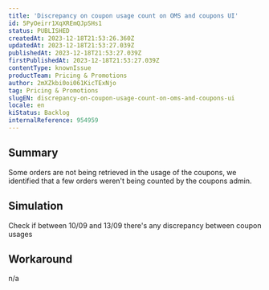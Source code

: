```yaml
---
title: 'Discrepancy on coupon usage count on OMS and coupons UI'
id: 5PyOeirr1XqXREmQJpSHs1
status: PUBLISHED
createdAt: 2023-12-18T21:53:26.360Z
updatedAt: 2023-12-18T21:53:27.039Z
publishedAt: 2023-12-18T21:53:27.039Z
firstPublishedAt: 2023-12-18T21:53:27.039Z
contentType: knownIssue
productTeam: Pricing & Promotions
author: 2mXZkbi0oi061KicTExNjo
tag: Pricing & Promotions
slugEN: discrepancy-on-coupon-usage-count-on-oms-and-coupons-ui
locale: en
kiStatus: Backlog
internalReference: 954959
---
```


## Summary


Some orders are not being retrieved in the usage of the coupons, we identified that a few orders weren't being counted by the coupons admin.


##

## Simulation


Check if between 10/09 and 13/09 there's any discrepancy between coupon usages


##

## Workaround



n/a






